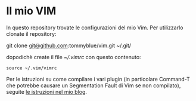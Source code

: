 # Il mio VIM

In questo repository trovate le configurazioni del mio Vim. Per utilizzarlo clonate il repository:

  git clone git@github.com:tommyblue/vim.git ~/.git/

dopodichè create il file *~/.vimrc* con questo contenuto:

	source ~/.vim/vimrc

Per le istruzioni su come compilare i vari plugin (in particolare Command-T che potrebbe causare un Segmentation Fault di Vim se non compilato), seguite [le istruzioni nel mio blog](http://www.tommyblue.it/).
